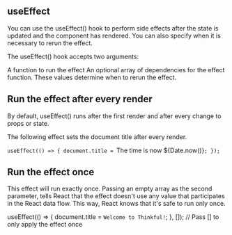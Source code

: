 ## useEffect

You can use the useEffect() hook to perform side effects after the state is updated and the component has rendered. You can also specify when it is necessary to rerun the effect.

The useEffect() hook accepts two arguments:

A function to run the effect
An optional array of dependencies for the effect function. These values determine when to rerun the effect.

## Run the effect after every render
By default, useEffect() runs after the first render and after every change to props or state.

The following effect sets the document title after every render.

`useEffect(() => {
  document.title = `The time is now ${Date.now()}`;
});`

## Run the effect once

This effect will run exactly once. Passing an empty array as the second parameter, tells React that the effect doesn't use any value that participates in the React data flow. This way, React knows that it's safe to run only once.

useEffect(() => {
  document.title = `Welcome to Thinkful!`;
}, []); // Pass [] to only apply the effect once
